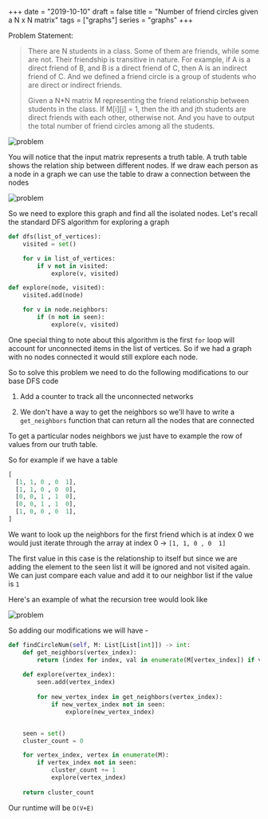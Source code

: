 +++
date = "2019-10-10"
draft = false
title = "Number of friend circles given a N x N matrix"
tags = ["graphs"]
series = "graphs"
+++

Problem Statement:

> There are N students in a class. Some of them are friends, while some are not. Their friendship is transitive in nature. For example, if A is a direct friend of B, and B is a direct friend of C, then A is an indirect friend of C. And we defined a friend circle is a group of students who are direct or indirect friends.
>
> Given a N*N matrix M representing the friend relationship between students in the class. If M[i][j] = 1, then the ith and jth students are direct friends with each other, otherwise not. And you have to output the total number of friend circles among all the students.
 
![problem](/images/p19/problem.png)

You will notice that the input matrix represents a truth table. A truth table shows the relation ship between different nodes. If we draw each person as a node in a graph we can use the table to draw a connection between the nodes

![problem](/images/p19/table_to_graph.png)

So we need to explore this graph and find all the isolated nodes. Let's recall the standard DFS algorithm for exploring a graph


```python
def dfs(list_of_vertices):
    visited = set()

    for v in list_of_vertices:
        if v not in visited:
            explore(v, visited)

def explore(node, visited):
    visited.add(node)

    for v in node.neighbors:
        if (n not in seen):
            explore(v, visited)
```

One special thing to note about this algorithm is the first `for` loop will account for unconnected items in the list of vertices. So if we had a graph with no nodes connected it would still explore each node. 

So to solve this problem we need to do the following modifications to our base DFS code

1. Add a counter to track all the unconnected networks

2. We don't have a way to get the neighbors so we'll have to write a `get_neighbors` function that can return all the nodes that are connected

To get a particular nodes neighbors we just have to example the row of values from our truth table.

So for example if we have a table 

```python
[
  [1, 1, 0 , 0  1],
  [1, 1, 0 , 0  0],
  [0, 0, 1 , 1  0],
  [0, 0, 1 , 1  0],
  [1, 0, 0 , 0  1],
]
```

We want to look up the neighbors for the first friend which is at index 0 
we would just iterate through the array at index 0 -> `[1, 1, 0 , 0  1]`

The first value in this case is the relationship to itself but since we are adding the element to the seen list it will be ignored and not visited again. We can just compare each value and add it to our neighbor list if the value is `1`

Here's an example of what the recursion tree would look like

![problem](/images/p19/recursion_tree.png)

So adding our modifications we will have - 

```python
def findCircleNum(self, M: List[List[int]]) -> int:
	def get_neighbors(vertex_index):
		return (index for index, val in enumerate(M[vertex_index]) if val == 1)    
	
	def explore(vertex_index):
		seen.add(vertex_index)
	
		for new_vertex_index in get_neighbors(vertex_index):
			if new_vertex_index not in seen:
				explore(new_vertex_index)


	seen = set()
	cluster_count = 0

	for vertex_index, vertex in enumerate(M):
		if vertex_index not in seen:
			cluster_count += 1
			explore(vertex_index)
		
	return cluster_count
```

Our runtime will be `O(V+E)`
